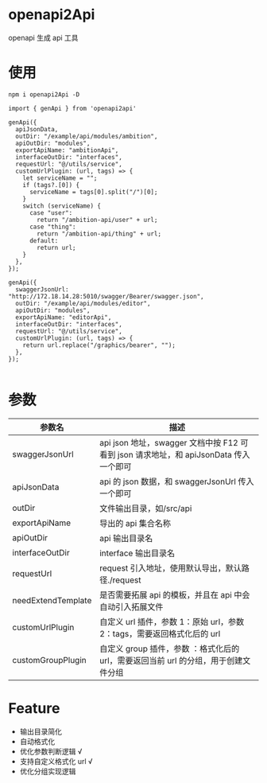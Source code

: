 # openapi2Api

openapi 生成 api 工具

# 使用

```
npm i openapi2Api -D

import { genApi } from 'openapi2api'

genApi({
  apiJsonData,
  outDir: "/example/api/modules/ambition",
  apiOutDir: "modules",
  exportApiName: "ambitionApi",
  interfaceOutDir: "interfaces",
  requestUrl: "@/utils/service",
  customUrlPlugin: (url, tags) => {
    let serviceName = "";
    if (tags?.[0]) {
      serviceName = tags[0].split("/")[0];
    }
    switch (serviceName) {
      case "user":
        return "/ambition-api/user" + url;
      case "thing":
        return "/ambition-api/thing" + url;
      default:
        return url;
    }
  },
});

genApi({
  swaggerJsonUrl: "http://172.18.14.28:5010/swagger/Bearer/swagger.json",
  outDir: "/example/api/modules/editor",
  apiOutDir: "modules",
  exportApiName: "editorApi",
  interfaceOutDir: "interfaces",
  requestUrl: "@/utils/service",
  customUrlPlugin: (url, tags) => {
    return url.replace("/graphics/bearer", "");
  },
});


```

# 参数

| 参数名             | 描述                                                                                  |
| ------------------ | ------------------------------------------------------------------------------------- |
| swaggerJsonUrl     | api json 地址，swagger 文档中按 F12 可看到 json 请求地址，和 apiJsonData 传入一个即可 |
| apiJsonData        | api 的 json 数据，和 swaggerJsonUrl 传入一个即可                                      |
| outDir             | 文件输出目录，如/src/api                                                              |
| exportApiName      | 导出的 api 集合名称                                                                   |
| apiOutDir          | api 输出目录名                                                                        |
| interfaceOutDir    | interface 输出目录名                                                                  |
| requestUrl         | request 引入地址，使用默认导出，默认路径./request                                     |
| needExtendTemplate | 是否需要拓展 api 的模板，并且在 api 中会自动引入拓展文件                              |
| customUrlPlugin    | 自定义 url 插件，参数 1：原始 url，参数 2：tags，需要返回格式化后的 url               |
| customGroupPlugin  | 自定义 group 插件，参数 ：格式化后的 url，需要返回当前 url 的分组，用于创建文件分组   |

# Feature

- 输出目录简化
- 自动格式化
- 优化参数判断逻辑 √
- 支持自定义格式化 url √
- 优化分组实现逻辑
